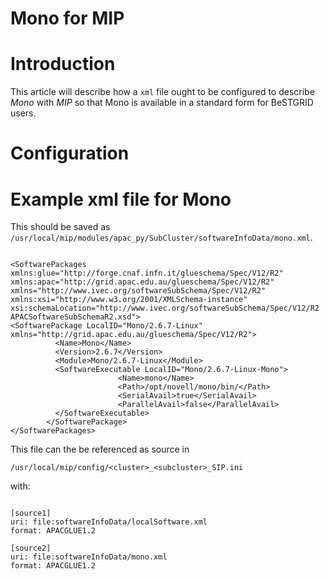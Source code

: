 # Mono for MIP

# Introduction

This article will describe how a `xml` file ought to be configured to describe *Mono* with *MIP* so that Mono is available in a standard form for BeSTGRID users.

# Configuration

# Example xml file for Mono

This should be saved as `/usr/local/mip/modules/apac_py/SubCluster/softwareInfoData/mono.xml`.

``` 

<SoftwarePackages xmlns:glue="http://forge.cnaf.infn.it/glueschema/Spec/V12/R2" xmlns:apac="http://grid.apac.edu.au/glueschema/Spec/V12/R2" xmlns="http://www.ivec.org/softwareSubSchema/Spec/V12/R2" xmlns:xsi="http://www.w3.org/2001/XMLSchema-instance" xsi:schemaLocation="http://www.ivec.org/softwareSubSchema/Spec/V12/R2 APACSoftwareSubSchemaR2.xsd">
<SoftwarePackage LocalID="Mono/2.6.7-Linux" xmlns="http://grid.apac.edu.au/glueschema/Spec/V12/R2">
          <Name>Mono</Name>
          <Version>2.6.7</Version>
          <Module>Mono/2.6.7-Linux</Module>
          <SoftwareExecutable LocalID="Mono/2.6.7-Linux-Mono">
                        <Name>mono</Name>
                        <Path>/opt/novell/mono/bin/</Path>
                        <SerialAvail>true</SerialAvail>
                        <ParallelAvail>false</ParallelAvail>
          </SoftwareExecutable>
        </SoftwarePackage>
</SoftwarePackages>

```

This file can the be referenced as source in 

``` 
/usr/local/mip/config/<cluster>_<subcluster>_SIP.ini
```

 with:

``` 

[source1]
uri: file:softwareInfoData/localSoftware.xml
format: APACGLUE1.2

[source2]
uri: file:softwareInfoData/mono.xml
format: APACGLUE1.2

```
